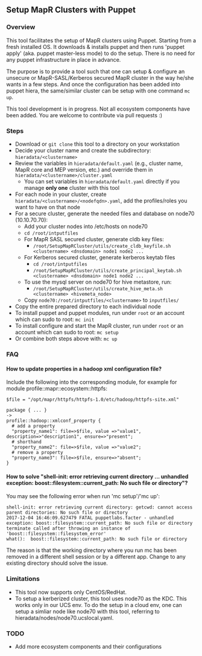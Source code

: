 ## Setup MapR Clusters with Puppet

### Overview

This tool facilitates the setup of MapR clusters using Puppet. Starting from a fresh installed OS. It downloads & installs puppet and then runs 'puppet apply' (aka. puppet master-less mode) to do the setup. There is no need for any puppet infrastructure in place in advance.

The purpose is to provide a tool such that one can setup & configure an unsecure or MapR-SASL/Kerberos secured MapR cluster in the way he/she wants in a few steps. And once the configuration has been added into puppet hiera, the same/similar cluster can be setup with one command `mc up`.

This tool development is in progress. Not all ecosystem components have been added. You are welcome to contribute via pull requests :)

### Steps

- Download or `git clone` this tool to a directory on your workstation
- Decide your cluster name and create the subdirectory: `hieradata/<clustername>`
- Review the variables in `hieradata/default.yaml` (e.g., cluster name, MapR core and MEP version, etc.) and override them in `hieradata/<clustername>/cluster.yaml`
  - You can set variables in `hieradata/default.yaml` directly if you manage **only one** cluster with this tool
- For each node in your cluster, create `hieradata/<clustername>/<nodefqdn>.yaml`, add the profiles/roles you want to have on that node
- For a secure cluster, generate the needed files and database on node70 (10.10.70.70):
  - Add your cluster nodes into /etc/hosts on node70
  - `cd /root/intputfiles`
  - For MapR SASL secured cluster, generate cldb key files:
    - `/root/SetupMapRCluster/utils/create_cldb_keyfile.sh <clustername> <dnsdomain> node1 node2 ...`
  - For Kerberos secured cluster, generate kerberos keytab files
      - `cd /root/intputfiles`
      - `/root/SetupMapRCluster/utils/create_principal_keytab.sh <clustername> <dnsdomain> node1 node2 ...`
  - To use the mysql server on node70 for hive metastore, run:
    - `/root/SetupMapRCluster/utils/create_hive_meta.sh <clustername> <hivemeta_node>`
  - Copy `node70:/root/intputfiles/<clustername>` to `inputfiles/`
- Copy the entire prepared directory to each individual node
- To install puppet and puppet modules, run under `root` or an account which can sudo to root:
  `mc init`
- To install configure and start the MapR cluster, run under `root` or an account which can sudo to root:
  `mc setup`
- Or combine both steps above with:
  `mc up`

### FAQ

#### How to update properties in a hadoop xml configuration file?
Include the following into the corresponding module, for example for module profile::mapr::ecosystem::httpfs:

  ```
  $file = "/opt/mapr/httpfs/httpfs-1.0/etc/hadoop/httpfs-site.xml"

  package { ... }
  ->
  profile::hadoop::xmlconf_property {
    # add a property
    "property_name1": file=>$file, value =>"value1", description=>"description1", ensure=>"present";
    # shorthand
    "property_name2": file=>$file, value =>"value2";
    # remove a property
    "property_name3": file=>$file, ensure=>"absent";
 }
 ```
#### How to solve "shell-init: error retrieving current directory ... unhandled exception: boost::filesystem::current_path: No such file or directory"?

You may see the following error when run 'mc setup'/'mc up':

    shell-init: error retrieving current directory: getcwd: cannot access parent directories: No such file or directory
    2017-12-04 16:46:09.627479 FATAL puppetlabs.facter - unhandled exception: boost::filesystem::current_path: No such file or directory
    terminate called after throwing an instance of 'boost::filesystem::filesystem_error'
    what():  boost::filesystem::current_path: No such file or directory

The reason is that the working directory where you run mc has been removed in a different shell session or by a different app. Change to any existing directory should solve the issue.

### Limitations
- This tool now supports only CentOS/RedHat.
- To setup a kerberized cluster, this tool uses node70 as the KDC. This works only in our UCS env. To do the setup in a cloud env, one can setup a simliar node like node70 with this tool, referring to hieradata/nodes/node70.ucslocal.yaml.

### TODO
- Add more ecosystem components and their configurations

